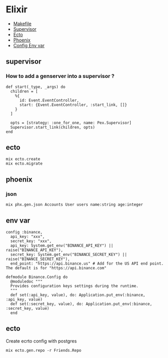 # Elixir

- [Makefile](./Makefile)
- [Supervisor](#supervisor)
- [Ecto](#ecto)
- [Phoenix](#phoenix)
- [Config Env var](#env-var)

## supervisor

### How to add a genserver into a supervisor ?

```
def start(_type, _args) do
  children = [
    %{
      id: Event.EventController,
      start: {Event.EventController, :start_link, []}
    }
  ]

  opts = [strategy: :one_for_one, name: Pex.Supervisor]
  Supervisor.start_link(children, opts)
end
```

## ecto

```
mix ecto.create
mix ecto.migrate
```

## phoenix

### json

```
mix phx.gen.json Accounts User users name:string age:integer
```

## env var

```
config :binance,
  api_key: "xxx",
  secret_key: "xxx",
  api_key: System.get_env("BINANCE_API_KEY") || raise("BINANCE_API_KEY"),
  secret_key: System.get_env("BINANCE_SECRET_KEY") || raise("BINANCE_SECRET_KEY"),
  end_point: "https://api.binance.us" # Add for the US API end point. The default is for "https://api.binance.com"
```

```
defmodule Binance.Config do
  @moduledoc """
  Provides configuration keys settings during the runtime.
  """
  def set(:api_key, value), do: Application.put_env(:binance, :api_key, value)
  def set(:secret_key, value), do: Application.put_env(:binance, :secret_key, value)
  end
```

## ecto

Create ecrto config with postgres

```
mix ecto.gen.repo -r Friends.Repo
```
